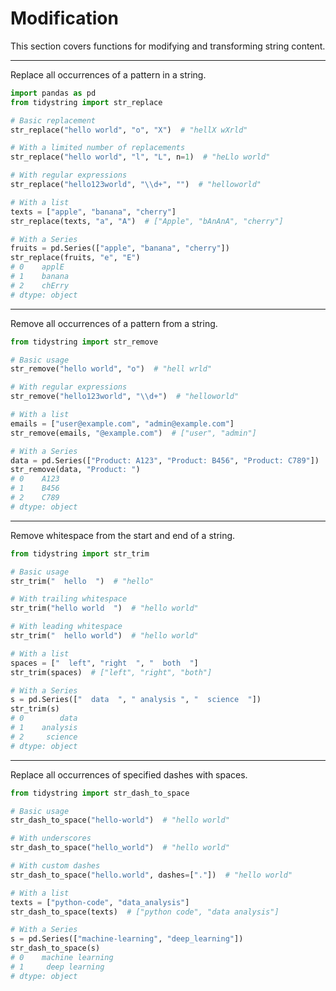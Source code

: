 # Modification

This section covers functions for modifying and transforming string content.

---

Replace all occurrences of a pattern in a string.

```python
import pandas as pd
from tidystring import str_replace

# Basic replacement
str_replace("hello world", "o", "X")  # "hellX wXrld"

# With a limited number of replacements
str_replace("hello world", "l", "L", n=1)  # "heLlo world"

# With regular expressions
str_replace("hello123world", "\\d+", "")  # "helloworld"

# With a list
texts = ["apple", "banana", "cherry"]
str_replace(texts, "a", "A")  # ["Apple", "bAnAnA", "cherry"]

# With a Series
fruits = pd.Series(["apple", "banana", "cherry"])
str_replace(fruits, "e", "E")
# 0    applE
# 1    banana
# 2    chErry
# dtype: object
```

---

Remove all occurrences of a pattern from a string.

```python
from tidystring import str_remove

# Basic usage
str_remove("hello world", "o")  # "hell wrld"

# With regular expressions
str_remove("hello123world", "\\d+")  # "helloworld"

# With a list
emails = ["user@example.com", "admin@example.com"]
str_remove(emails, "@example.com")  # ["user", "admin"]

# With a Series
data = pd.Series(["Product: A123", "Product: B456", "Product: C789"])
str_remove(data, "Product: ")
# 0    A123
# 1    B456
# 2    C789
# dtype: object
```

---

Remove whitespace from the start and end of a string.

```python
from tidystring import str_trim

# Basic usage
str_trim("  hello  ")  # "hello"

# With trailing whitespace
str_trim("hello world  ")  # "hello world"

# With leading whitespace
str_trim("  hello world")  # "hello world"

# With a list
spaces = ["  left", "right  ", "  both  "]
str_trim(spaces)  # ["left", "right", "both"]

# With a Series
s = pd.Series(["  data  ", " analysis ", "  science  "])
str_trim(s)
# 0        data
# 1    analysis
# 2     science
# dtype: object
```

---

Replace all occurrences of specified dashes with spaces.

```python
from tidystring import str_dash_to_space

# Basic usage
str_dash_to_space("hello-world")  # "hello world"

# With underscores
str_dash_to_space("hello_world")  # "hello world"

# With custom dashes
str_dash_to_space("hello.world", dashes=["."])  # "hello world"

# With a list
texts = ["python-code", "data_analysis"]
str_dash_to_space(texts)  # ["python code", "data analysis"]

# With a Series
s = pd.Series(["machine-learning", "deep_learning"])
str_dash_to_space(s)
# 0    machine learning
# 1     deep learning
# dtype: object
```